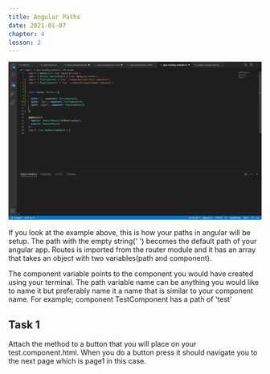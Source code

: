 ```yaml
---
title: Angular Paths
date: 2021-01-07
chapter: 4
lesson: 2
---
```


![angular-paths](images/angular-paths/angular-paths.png)

If you look at the example above, this is how your paths in angular will be setup. The path with the empty string(' ') becomes the default path of your angular app. Routes is imported from the router module and it has an array that takes an object with two variables(path and component). 

The component variable points to the component you would have created using your terminal. The path variable name can be anything you would like to name it but preferably name it a name that is similar to your component name. For example; component TestComponent has a path of 'test'

## Task 1

Attach the method to a button that you will place on your test.component.html. When you do a button press it should navigate you to the next page which is page1 in this case.


